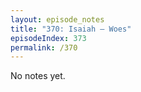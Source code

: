 ```yaml
---
layout: episode_notes
title: "370: Isaiah — Woes"
episodeIndex: 373
permalink: /370
---
```

No notes yet.
